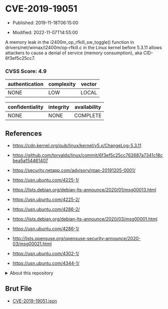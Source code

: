 # CVE-2019-19051

- Published: 2019-11-18T06:15:00

- Modified: 2022-11-07T14:55:00

A memory leak in the i2400m_op_rfkill_sw_toggle() function in drivers/net/wimax/i2400m/op-rfkill.c in the Linux kernel before 5.3.11 allows attackers to cause a denial of service (memory consumption), aka CID-6f3ef5c25cc7.

### CVSS Score: **4.9**

| authentication | complexity | vector |
| --- | --- | --- |
| NONE | LOW | LOCAL |

| confidentiality | integrity | availability |
| --- | --- | --- |
| NONE | NONE | COMPLETE |

## References

* https://cdn.kernel.org/pub/linux/kernel/v5.x/ChangeLog-5.3.11

* https://github.com/torvalds/linux/commit/6f3ef5c25cc762687a7341c18cbea5af54461407

* https://security.netapp.com/advisory/ntap-20191205-0001/

* https://usn.ubuntu.com/4225-1/

* https://lists.debian.org/debian-lts-announce/2020/01/msg00013.html

* https://usn.ubuntu.com/4225-2/

* https://usn.ubuntu.com/4286-2/

* https://lists.debian.org/debian-lts-announce/2020/03/msg00001.html

* https://usn.ubuntu.com/4286-1/

* http://lists.opensuse.org/opensuse-security-announce/2020-03/msg00021.html

* https://usn.ubuntu.com/4302-1/

* https://usn.ubuntu.com/4344-1/

<details>
<summary>About this repository</summary> 

  This repository is part of the project [Live Hack CVE](https://github.com/Live-Hack-CVE). Main website can be found [www.live-hack.org](https://www.live-hack.org) 
  
  Made by [Sn0wAlice](https://github.com/Sn0wAlice) for the people that care about security and need to have a feed of the latest CVEs. Hope you enjoy it, don't forget to star the repo and follow me on [Twitter](https://twitter.com/Sn0wAlice) and [Github](https://github.com/Sn0wAlice). And that is my [personnal website](https://www.alice-snow.me/)

  - [Home Page](https://github.com/Live-Hack-CVE)
  - [Framework](https://github.com/Live-Hack-CVE/cve-framework)
  - [CVE database](https://github.com/Live-Hack-CVE/full_database)
  - [Changelog](https://github.com/Live-Hack-CVE/Changelog)
</details>

## Brut File

* [CVE-2019-19051.json](https://raw.githubusercontent.com/Live-Hack-CVE/full_database/main/cves/2019/CVE-2019-19051.json)


